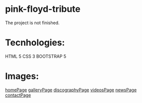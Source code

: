 # pink-floyd-tribute
The project is not finished.

# Tecnhologies:

HTML 5
CSS 3
BOOTSTRAP 5

# Images:
[homePage](home-page.png)
[galleryPage](gallery-page.png)
[discographyPage](discography-page.png)
[videosPage](videos-page.png)
[newsPage](news-page.png)
[contactPage](contact-page.png)